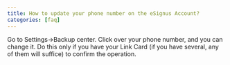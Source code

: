 ```yaml
---
title: How to update your phone number on the eSignus Account?
categories: [faq]
---
```


Go to Settings->Backup center. Click over your phone number, and you can change it. Do this only if you have your Link Card (if you have several, any of them will suffice) to confirm the operation.
